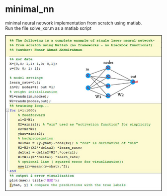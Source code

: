 # minimal_nn
minimal neural network implementation from scratch using matlab.<br/>
Run the file solve_xor.m as a matlab script

![](barebone_NN.jpg)
